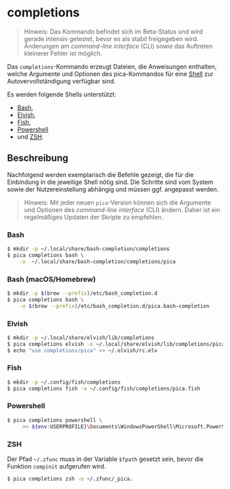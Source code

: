 # completions

> Hinweis: Das Kommando befindet sich im Beta-Status und wird gerade intensiv getestet, bevor
> es als stabil freigegeben wird. Änderungen am _command-line interface_ (CLI) sowie das
> Auftreten kleinerer Fehler ist möglich.

Das `completions`-Kommando erzeugt Dateien, die Anweisungen enthalten, welche Argumente
und Optionen des pica-Kommandos für eine
[Shell](https://de.wikipedia.org/wiki/Shell_(Betriebssystem)) zur Autovervollständigung
verfügbar sind.

Es werden folgende Shells unterstützt:

- [Bash](https://www.gnu.org/software/bash/),
- [Elvish](https://github.com/elves/elvish),
- [Fish](https://fishshell.com/),
- [Powershell](https://docs.microsoft.com/en-us/powershell/)
- und [ZSH](https://zsh.sourceforge.io/).

## Beschreibung

Nachfolgend werden exemplarisch die Befehle gezeigt, die für die Einbindung in die jeweilige
Shell nötig sind. Die Schritte sind vom System sowie der Nutzereinstellung abhängig und müssen
ggf. angepasst werden.

> Hinweis: Mit jeder neuen `pica`-Version können sich die Argumente und Optionen des
> _command-line interface_ (CLI) ändern. Daher ist ein regelmäßiges Updaten der Skripte
> zu empfehlen.

### Bash

```bash
$ mkdir -p ~/.local/share/bash-completion/completions
$ pica completions bash \
    -o  ~/.local/share/bash-completion/completions/pica
```
### Bash (macOS/Homebrew)

```bash
$ mkdir -p $(brew --prefix)/etc/bash_completion.d
$ pica completions bash \
    -o $(brew --prefix)/etc/bash_completion.d/pica.bash-completion
```

### Elvish

```bash
$ mkdir -p ~/.local/share/elvish/lib/completions
$ pica completions elvish -o ~/.local/share/elvish/lib/completions/pica.elv
$ echo "use completions/pica" >> ~/.elvish/rc.elv
```

### Fish

```bash
$ mkdir -p ~/.config/fish/completions
$ pica completions fish -o ~/.config/fish/completions/pica.fish
```


### Powershell

```bash
$ pica completions powershell \
     >> ${env:USERPROFILE}\Documents\WindowsPowerShell\Microsoft.PowerShell_profile.ps1
```

### ZSH

Der Pfad `~/.zfunc` muss in der Variable `$fpath` gesetzt sein, bevor die Funktion
`compinit` aufgerufen wird.

```bash
$ pica completions zsh -o ~/.zfunc/_pica.
```
